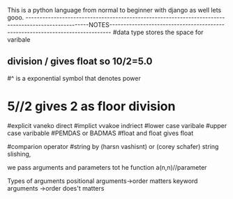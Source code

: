 This is a python language from normal to beginner with django as well lets gooo.
----------------------------------------------------------------------------------------------------NOTES------------------------------------------------------------------------------
#data type stores the space for varibale
## division / gives float so 10/2=5.0
#^ is a exponential symbol that denotes power
# 5//2 gives 2 as floor division 
#explicit vaneko direct
#implict vvakoe indriect
#lower case varibale
#upper case varibable
#PEMDAS or BADMAS
#float and float gives float

#comparion operator
#string by (harsn vashisnt) or (corey schafer) string slishing,

we pass arguments and parameters tot he function
a(n,n)//parameter

Types of arguments
positional arguments->order matters
keyword arguments ->order does't matters

